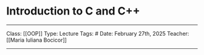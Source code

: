 # Introduction to C and C++
___
Class: [[OOP]]
Type: Lecture
Tags: # 
Date: February 27th, 2025
Teacher: [[Maria Iuliana Bocicor]]
___

